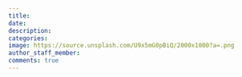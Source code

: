 ```yaml
---
title:
date:
description:
categories:
image: https://source.unsplash.com/U9x5mG0pBiQ/2000x1000?a=.png
author_staff_member:
comments: true
---
```

